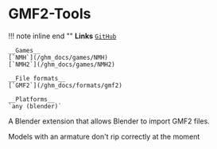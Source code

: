 # GMF2-Tools

!!! note inline end ""
    __Links__
    [`GitHub`](https://github.com/TCP-23/GMF2-Tools)
    
    __Games__
    [`NMH`](/ghm_docs/games/NMH)
    [`NMH2`](/ghm_docs/games/NMH2)
    
    __File formats__
    [`GMF2`](/ghm_docs/formats/gmf2)
    
    __Platforms__
    `any (blender)`

A Blender extension that allows Blender to import GMF2 files.

Models with an armature don't rip correctly at the moment
